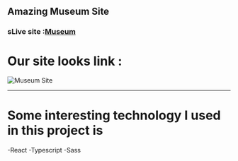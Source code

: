 ## Amazing Museum Site

### sLive site :[Museum](https://amazing-museum-49cb2.web.app/ "Amazing Museum Site")

# Our site looks link :

![Museum Site](https://media.bitdegree.org/storage/media/images/2018/08/what-is-a-web-developer.jpg "Our site for musum visitor")

---

# Some interesting technology I used in this project is

-React
-Typescript
-Sass
